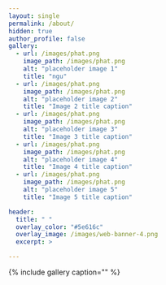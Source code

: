```yaml
---
layout: single
permalink: /about/
hidden: true
author_profile: false
gallery:
  - url: /images/phat.png
    image_path: /images/phat.png
    alt: "placeholder image 1"
    title: "ngu"
  - url: /images/phat.png
    image_path: /images/phat.png
    alt: "placeholder image 2"
    title: "Image 2 title caption"
  - url: /images/phat.png
    image_path: /images/phat.png
    alt: "placeholder image 3"
    title: "Image 3 title caption"
  - url: /images/phat.png
    image_path: /images/phat.png
    alt: "placeholder image 4"
    title: "Image 4 title caption"
  - url: /images/phat.png
    image_path: /images/phat.png
    alt: "placeholder image 5"
    title: "Image 5 title caption"

header:
  title: " "
  overlay_color: "#5e616c"
  overlay_image: /images/web-banner-4.png
  excerpt: >

---
```


{% include gallery caption="" %}

